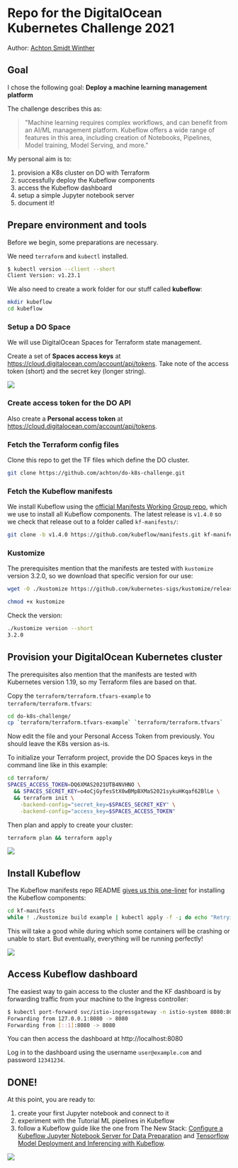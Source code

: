 # Repo for the DigitalOcean Kubernetes Challenge 2021

Author: [Achton Smidt Winther](https://github.com/achton)

## Goal

I chose the following goal: **Deploy a machine learning management platform**

The challenge describes this as:
> "Machine learning requires complex workflows, and can benefit from an AI/ML
> management platform. Kubeflow offers a wide range of features in this area,
> including creation of Notebooks, Pipelines, Model training, Model Serving, and
> more."

My personal aim is to:

1. provision a K8s cluster on DO with Terraform
1. successfully deploy the Kubeflow components
1. access the Kubeflow dashboard
1. setup a simple Jupyter notebook server
1. document it!

## Prepare environment and tools

Before we begin, some preparations are necessary.

We need `terraform` and `kubectl` installed.

```sh
$ kubectl version --client --short
Client Version: v1.23.1
```

We also need to create a work folder for our stuff called **kubeflow**:

```sh
mkdir kubeflow
cd kubeflow
```

### Setup a DO Space

We will use DigitalOcean Spaces for Terraform state management.

Create a set of **Spaces access keys** at
https://cloud.digitalocean.com/account/api/tokens. Take note of the access token
(short) and the secret key (longer string).

![](./docs/kubeflow-spaces.png)

### Create access token for the DO API

Also create a **Personal access token** at
https://cloud.digitalocean.com/account/api/tokens.

### Fetch the Terraform config files

Clone this repo to get the TF files which define the DO cluster.

```sh
git clone https://github.com/achton/do-k8s-challenge.git
```

### Fetch the Kubeflow manifests

We install Kubeflow using the [official Manifests Working Group
repo](https://github.com/kubeflow/manifests), which we use to install all
Kubeflow components. The latest release is `v1.4.0` so we check that release out
to a folder called `kf-manifests/`:

```sh
git clone -b v1.4.0 https://github.com/kubeflow/manifests.git kf-manifests/
```

### Kustomize

The prerequisites mention that the manifests are tested with `kustomize` version
3.2.0, so we download that specific version for our use:

```sh
wget -O ./kustomize https://github.com/kubernetes-sigs/kustomize/releases/download/v3.2.0/kustomize_3.2.0_linux_amd64

chmod +x kustomize
```

Check the version:

```sh
./kustomize version --short
3.2.0
```

## Provision your DigitalOcean Kubernetes cluster

The prerequisites also mention that the manifests are tested with Kubernetes
version 1.19, so my Terraform files are based on that.

Copy the `terraform/terraform.tfvars-example` to `terraform/terraform.tfvars`:

```sh
cd do-k8s-challenge/
cp `terraform/terraform.tfvars-example` `terraform/terraform.tfvars`
```

Now edit the file and your Personal Access Token from previously. You should
leave the K8s version as-is.

To initialize your Terraform project, provide the DO Spaces keys in the command
line like in this example:

```sh
cd terraform/
SPACES_ACCESS_TOKEN=DQ6XMAS2021UTB4NVHNO \
  && SPACES_SECRET_KEY=o4oCjGyfesStX0wBMpBXMaS2021sykuHKqaf62BlLe \
  && terraform init \
    -backend-config="secret_key=$SPACES_SECRET_KEY" \
    -backend-config="access_key=$SPACES_ACCESS_TOKEN"
```

Then plan and apply to create your cluster:

```sh
terraform plan && terraform apply
```

![](./docs/kubeflow-cluster.png)

## Install Kubeflow

The Kubeflow manifests repo README [gives us this
one-liner](https://github.com/kubeflow/manifests#install-with-a-single-command)
for installing the Kubeflow components:

```sh
cd kf-manifests
while ! ./kustomize build example | kubectl apply -f -; do echo "Retrying to apply resources"; sleep 10; done
```

This will take a good while during which some containers will be crashing or
unable to start. But eventually, everything will be running perfectly!

![](./docs/kubeflow1.png)

## Access Kubeflow dashboard

The easiest way to gain access to the cluster and the KF dashboard is by
forwarding traffic from your machine to the Ingress controller:

```sh
$ kubectl port-forward svc/istio-ingressgateway -n istio-system 8080:80
Forwarding from 127.0.0.1:8080 -> 8080
Forwarding from [::1]:8080 -> 8080
```

You can then access the dashboard at http://localhost:8080

Log in to the dashboard using the username `user@example.com` and password `12341234`.

## DONE!

At this point, you are ready to:

1. create your first Jupyter notebook and connect to it
1. experiment with the Tutorial ML pipelines in Kubeflow
1. follow a Kubeflow guide like the one from The New Stack: [Configure a Kubeflow Jupyter Notebook Server for Data Preparation](https://thenewstack.io/configure-a-kubeflow-jupyter-notebook-server-for-data-preparation/) and [Tensorflow Model Deployment and Inferencing with Kubeflow](https://thenewstack.io/tensorflow-model-deployment-and-inferencing-with-kubeflow/).

![](./docs/kubeflow.png)